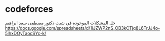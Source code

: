 # codeforces
حل المشكلات الموجودة في شيت دكتور مصطفى سعد ابراهيم https://docs.google.com/spreadsheets/d/1iJZWP2nS_OB3kCTjq8L6TrJJ4o-5lhxDOyTaocSYc-k/

